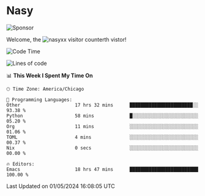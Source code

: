 # Nasy

<!--
<p align="center">
<img height="200" src="https://github-readme-stats.vercel.app/api?username=nasyxx&count_private=true&show_icons=true&theme=dracula&include_all_commits=true"/>
<img height="200" src="https://github-readme-stats.vercel.app/api/top-langs/?username=nasyxx&theme=dracula&hide=html,jupyter+notebook&count_private=true&show_icons=true"/>
</p>

  
----------------
-->

![Sponsor](https://img.shields.io/static/v1.svg?label=Sponsor&message=%E2%9D%A4&logo=GitHub&style=flat&color=pink)
 
Welcome, the ![nasyxx visitor counter](https://count.getloli.com/get/@nasyxx?theme=rule34)th vistor!
 
<!--START_SECTION:waka-->
![Code Time](http://img.shields.io/badge/Code%20Time-4%2C425%20hrs%2027%20mins-blue)

![Lines of code](https://img.shields.io/badge/From%20Hello%20World%20I%27ve%20Written-6.3%20million%20lines%20of%20code-blue)

📊 **This Week I Spent My Time On** 

```text
🕑︎ Time Zone: America/Chicago

💬 Programming Languages: 
Other                    17 hrs 32 mins      ███████████████████████░░   93.38 % 
Python                   58 mins             █░░░░░░░░░░░░░░░░░░░░░░░░   05.20 % 
Org                      11 mins             ░░░░░░░░░░░░░░░░░░░░░░░░░   01.06 % 
TOML                     4 mins              ░░░░░░░░░░░░░░░░░░░░░░░░░   00.37 % 
Nix                      0 secs              ░░░░░░░░░░░░░░░░░░░░░░░░░   00.00 % 

🔥 Editors: 
Emacs                    18 hrs 47 mins      █████████████████████████   100.00 % 
```


 Last Updated on 01/05/2024 16:08:05 UTC
<!--END_SECTION:waka-->

<!-- ![visitors](https://visitor-badge.laobi.icu/badge?page_id=nasyxx.nasyxx) -->
